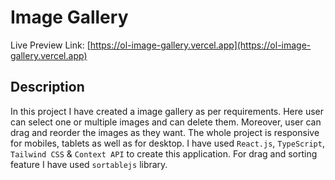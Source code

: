 # Image Gallery

Live Preview Link: [https://ol-image-gallery.vercel.app](https://ol-image-gallery.vercel.app)

## Description

In this project I have created a image gallery as per requirements. Here user can select one or multiple images and can delete them. Moreover, user can drag and reorder the images as they want. The whole project is responsive for mobiles, tablets as well as for desktop. I have used `React.js`, `TypeScript`, `Tailwind CSS` & `Context API` to create this application. For drag and sorting feature I have used `sortablejs` library.

